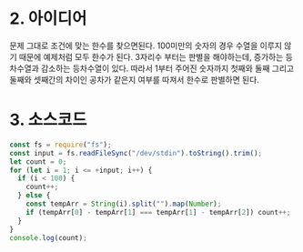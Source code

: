 # 2. 아이디어

문제 그대로 조건에 맞는 한수를 찾으면된다. 100미만의 숫자의 경우 수열을 이루지 않기 때문에 예제처럼 모두 한수가 된다. 3자리수 부터는 판별을 해야하는데, 증가하는 등차수열과 감소하는 등차수열이 있다. 따라서 1부터 주어진 숫자까지 첫째와 둘째 그리고 둘째와 셋째간의 차이인 공차가 같은지 여부를 따져서 한수로 판별하면 된다.

# 3. 소스코드

```javascript
const fs = require("fs");
const input = fs.readFileSync("/dev/stdin").toString().trim();
let count = 0;
for (let i = 1; i <= +input; i++) {
  if (i < 100) {
    count++;
  } else {
    const tempArr = String(i).split("").map(Number);
    if (tempArr[0] - tempArr[1] === tempArr[1] - tempArr[2]) count++;
  }
}
console.log(count);
```
